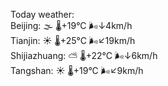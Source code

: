 Today weather:  
Beijing: 🌫  🌡️+19°C 🌬️↓4km/h  
Tianjin: ☀️   🌡️+25°C 🌬️↙19km/h  
Shijiazhuang: ⛅️  🌡️+22°C 🌬️↓6km/h  
Tangshan: ☀️   🌡️+19°C 🌬️↙9km/h  

